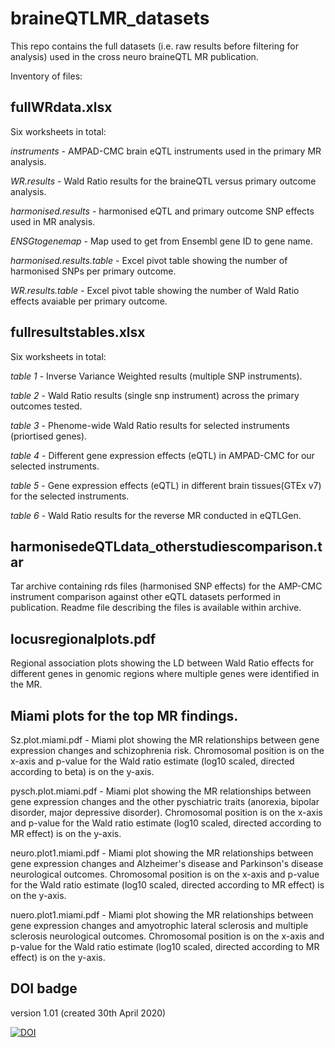 # braineQTLMR_datasets
This repo contains the full datasets (i.e. raw results before filtering for analysis) used in the cross neuro braineQTL MR publication.  

Inventory of files:

## fullWRdata.xlsx

Six worksheets in total:

*instruments* - AMPAD-CMC brain eQTL instruments used in the primary MR analysis.

*WR.results* - Wald Ratio results for the braineQTL versus primary outcome analysis.

*harmonised.results* - harmonised eQTL and primary outcome SNP effects used in MR analysis.

*ENSGtogenemap* - Map used to get from Ensembl gene ID to gene name.

*harmonised.results.table* - Excel pivot table showing the number of harmonised SNPs per primary outcome.

*WR.results.table* - Excel pivot table showing the number of Wald Ratio effects avaiable per primary outcome.

## fullresultstables.xlsx

Six worksheets in total:

*table 1* - Inverse Variance Weighted results (multiple SNP instruments).

*table 2* - Wald Ratio results (single snp instrument) across the primary outcomes tested.

*table 3* - Phenome-wide Wald Ratio results for selected instruments (priortised genes).

*table 4* - Different gene expression effects (eQTL) in AMPAD-CMC for our selected instruments.

*table 5* - Gene expression effects (eQTL) in different brain tissues(GTEx v7) for the selected instruments.

*table 6* - Wald Ratio results for the reverse MR conducted in eQTLGen.


## harmonisedeQTLdata_otherstudiescomparison.tar

Tar archive containing rds files (harmonised SNP effects) for the AMP-CMC instrument comparison against other eQTL datasets performed in publication.  Readme file describing the files is available within archive.  

## locusregionalplots.pdf

Regional association plots showing the LD between Wald Ratio effects for different genes in genomic regions where multiple genes were identified in the MR.

## Miami plots for the top MR findings.

Sz.plot.miami.pdf - Miami plot showing the MR relationships between gene expression changes and schizophrenia risk.  Chromosomal position is on the x-axis and p-value for the Wald ratio estimate (log10 scaled, directed according to beta) is on the y-axis.  

pysch.plot.miami.pdf - Miami plot showing the MR relationships between gene expression changes and the other pyschiatric traits (anorexia, bipolar disorder, major depressive disorder).  Chromosomal position is on the x-axis and p-value for the Wald ratio estimate (log10 scaled, directed according to MR effect) is on the y-axis.  

neuro.plot1.miami.pdf - Miami plot showing the MR relationships between gene expression changes and Alzheimer's disease and Parkinson's disease neurological outcomes.  Chromosomal position is on the x-axis and p-value for the Wald ratio estimate (log10 scaled, directed according to MR effect) is on the y-axis.  

nuero.plot1.miami.pdf - Miami plot showing the MR relationships between gene expression changes and amyotrophic lateral sclerosis and multiple sclerosis neurological outcomes.  Chromosomal position is on the x-axis and p-value for the Wald ratio estimate (log10 scaled, directed according to MR effect) is on the y-axis.  

## DOI badge

version 1.01 (created 30th April 2020)

[![DOI](https://zenodo.org/badge/260182579.svg)](https://zenodo.org/badge/latestdoi/260182579)




